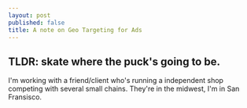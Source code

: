 ```yaml
---
layout: post
published: false
title: A note on Geo Targeting for Ads
---
```

## TLDR: skate where the puck's going to be. 

I'm working with a friend/client who's running a independent shop competing with several small chains. They're in the midwest, I'm in San Fransisco. 
